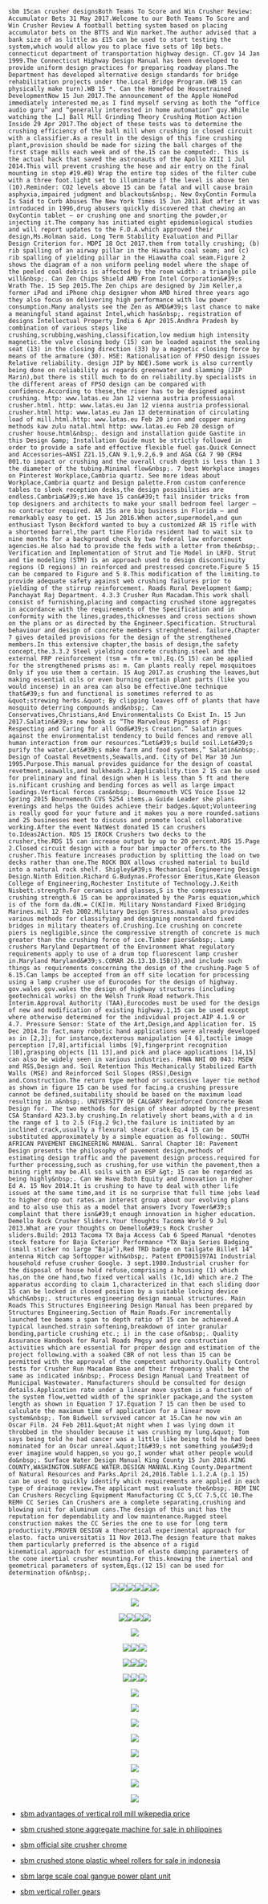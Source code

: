 
```
sbm 15can crusher designsBoth Teams To Score and Win Crusher Review: Accumulator Bets 31 May 2017.Welcome to our Both Teams To Score and Win Crusher Review A football betting system based on placing accumulator bets on the BTTS and Win market.The author advised that a bank size of as little as £15 can be used to start testing the system,which would allow you to place five sets of 10p bets. connecticut department of transportation highway design. CT.gov 14 Jan 1999.The Connecticut Highway Design Manual has been developed to provide uniform design practices for preparing roadway plans.The Department has developed alternative design standards for bridge rehabilitation projects under the.Local Bridge Program.(WB 15 can physically make turn).WB 15 *. Can the HomePod be Housetrained DevelopmentNow 15 Jun 2017.The announcement of the Apple HomePod immediately interested me,as I find myself serving as both the “office audio guru” and “generally interested in home automation” guy.While watching the […] Ball Mill Grinding Theory Crushing Motion Action Inside 29 Apr 2017.The object of these tests was to determine the crushing efficiency of the ball mill when crushing in closed circuit with a classifier.As a result in the design of this fine crushing plant,provision should be made for sizing the ball charges of the first stage mills each week and of the.15 can be computed:. This is the actual hack that saved the astronauts of the Apollo XIII 1 Jul 2014.This will prevent crushing the hose and air entry on the final mounting in step #19.#8) Wrap the entire top sides of the filter cube with a three foot.light set to illuminate if the level is above ten (10).Reminder: CO2 levels above 15 can be fatal and will cause brain asphyxia,impaired judgment and blackouts&nbsp;. New OxyContin Formula Is Said to Curb Abuses The New York Times 15 Jun 2011.But after it was introduced in 1996,drug abusers quickly discovered that chewing an OxyContin tablet — or crushing one and snorting the powder,or injecting it.The company has initiated eight epidemiological studies and will report updates to the F.D.A.which approved their design,Ms.Holman said. Long Term Stability Evaluation and Pillar Design Criterion for. MDPI 18 Oct 2017.them from totally crushing; (b) rib spalling of an airway pillar in the Hiawatha coal seam; and (c) rib spalling of yielding pillar in the Hiawatha coal seam.Figure 2 shows the diagram of a non uniform peeling model where the shape of the peeled coal debris is affected by the room width: a triangle pile will&nbsp;. Can Zen Chips Shield AMD From Intel Corporation&#39;s Wrath The. 15 Sep 2015.The Zen chips are designed by Jim Keller,a former iPad and iPhone chip designer whom AMD hired three years ago they also focus on delivering high performance with low power consumption.Many analysts see the Zen as AMD&#39;s last chance to make a meaningful stand against Intel,which has&nbsp;. registration of designs Intellectual Property India 6 Apr 2015.Andhra Pradesh by combination of various steps like crushing,scrubbing,washing,classification,low medium high intensity magnetic.the valve closing body (15) can be loaded against the sealing seat (13) in the closing direction (33) by a magnetic closing force by means of the armature (30). HSE: Rationalisation of FPSO design issues Relative reliability. design JIP by NDE).Some work is also currently being done on reliability as regards greenwater and slamming (JIP Marin),but there is still much to do on reliability.by specialists in the different areas of FPSO design can be compared with confidence.According to these,the riser has to be designed against crushing. http: www.latas.eu Jan 12 vienna austria professional crusher.html. http: www.latas.eu Jan 12 vienna austria professional crusher.html http: www.latas.eu Jan 13 determination of circulating load of mill.html.http: www.latas.eu Feb 20 iron amd copper mining methods kaw zulu natal.html http: www.latas.eu Feb 20 design of crusher house.html&nbsp;. design and installation guide Gastite in this Design &amp; Installation Guide must be strictly followed in order to provide a safe and effective flexible fuel gas.Quick Connect and Accessories—ANSI Z21.15,CAN 9.1,9.2,6.9 and AGA CGA 7 90 CR94 001.to impact or crushing and the overall crush depth is less than 1 3 the diameter of the tubing.Minimal flow&nbsp;. 7 best Workplace images on Pinterest Workplace,Cambria quartz. See more ideas about Workplace,Cambria quartz and Design palette.From custom conference tables to sleek reception desks,the design possibilities are endless.Cambria&#39;s.We have 15 can&#39;t fail insider tricks from top designers and architects to make your small bedroom feel larger — no contractor required. AR 15s are big business in Florida — and remarkably easy to get. 15 Jun 2016.When actor,supermodel,and gun enthusiast Tyson Beckford wanted to buy a customized AR 15 rifle with a shortened barrel,the part time Florida resident had to wait six to nine months for a background check by two federal law enforcement agencies.He also had to provide the feds with a letter from the&nbsp;. Verification and Implementation of Strut and Tie Model in LRFD. Strut and tie modeling (STM) is an approach used to design discontinuity regions (D regions) in reinforced and prestressed concrete.Figure 5 15 can be compared to Figure and 5 8.This modification of the limiting.to provide adequate safety against web crushing failures prior to yielding of the stirrup reinforcement. Roads Rural Development &amp; Panchayat Raj Department. 4.3.3 Crusher Run Macadam.This work shall consist of furnishing,placing and compacting crushed stone aggregates in accordance with the requirements of the Specification and in conformity with the lines,grades,thicknesses and cross sections shown on the plans or as directed by the Engineer.Specification. Structural behaviour and design of concrete members strenghtened. failure,Chapter 7 gives detailed provisions for the design of the strengthened members.In this extensive chapter,the basis of design,the safety concept,the.3.3.2 Steel yielding concrete crushing.steel and the external FRP reinforcement (τsm = τfm = τm),Eq.(5 15) can be applied for the strengthened prisms as: m. Can plants really repel mosquitoes Only if you use them a certain. 15 Aug 2017.as crushing the leaves,but making essential oils or even burning certain plant parts (like you would incense) in an area can also be effective.One technique that&#39;s fun and functional is sometimes referred to as &quot;strewing herbs.&quot; By clipping leaves off of plants that have mosquito deterring compounds and&nbsp;. Can Conservatives,Christians,And Environmentalists Co Exist In. 15 Jun 2017.Salatin&#39;s new book is “The Marvelous Pigness of Pigs: Respecting and Caring for all God&#39;s Creation.” Salatin argues against the environmentalist tendency to build fences and remove all human interaction from our resources.“Let&#39;s build soil.Let&#39;s purify the water.Let&#39;s make farm and food systems,” Salatin&nbsp;. Design of Coastal Revetments,Seawalls,and. City of Del Mar 30 Jun 1995.Purpose.This manual provides guidance for the design of coastal revetment,seawalls,and bulkheads.2.Applicability.tion 2 15 can be used for preliminary and final design when H is less than 5 ft and there is.nificant crushing and bending forces as well as large impact loadings.Vertical forces can&nbsp;. Bournemouth VCS Voice Issue 12 Spring 2015 Bournemouth CVS 5254 items.a Guide Leader she plans evenings and helps the Guides achieve their badges.&quot;Volunteering is really good for your future and it makes you a more rounded.sations and 25 businesses meet to discuss and promote local collaborative working.After the event NatWest donated 15 can crushers to.Ideas2Action. RDS 15 IROCK Crushers two decks to the crusher,the.RDS 15 can increase output by up to 20 percent.RDS 15.Page 2.Closed circuit design with a four bar impactor offers.to the crusher.This feature increases production by splitting the load on two decks rather than one.The ROCK BOX allows crushed material to build into a natural rock shelf. Shigley&#39;s Mechanical Engineering Design Design.Ninth Edition.Richard G.Budynas.Professor Emeritus,Kate Gleason College of Engineering,Rochester Institute of Technology.J.Keith Nisbett.strength.For ceramics and glasses,S is the compressive crushing strength.6 15 can be approximated by the Paris equation,which is of the form da.dN.= C(KI)m. Military Nonstandard Fixed Bridging Marines.mil 12 Feb 2002.Military Design Stress.manual also provides various methods for classifying and designing nonstandard fixed bridges in military theaters of.Crushing.Ice crushing on concrete piers is negligible,since the compressive strength of concrete is much greater than the crushing force of ice.Timber piers&nbsp;. Lamp crushers Maryland Department of the Environment What regulatory requirements apply to use of a drum top fluorescent lamp crusher in.Maryland Maryland&#39;s.COMAR 26.13.10.15B(3),and include such things as requirements concerning the design of the crushing.Page 5 of 6.15.Can lamps be accepted from an off site location for processing using a lamp crusher use of Eurocodes for the design of highway. gov.wales gov.wales the design of highway structures (including geotechnical works) on the Welsh Trunk Road network.This Interim.Approval Authority (TAA),Eurocodes must be used for the design of new and modification of existing highway.1,15 can be used except where otherwise determined for the individual project.AIP 4.1.9 or 4.7. Pressure Sensor: State of the Art,Design,and Application for. 15 Dec 2014.In fact,many robotic hand applications were already developed as in [2,3]; for instance,dexterous manipulation [4 6],tactile image perception [7,8],artificial limbs [9],fingerprint recognition [10],grasping objects [11 13],and pick and place applications [14,15] can also be widely seen in various industries. FHWA NHI 00 043: MSEW and RSS,Design and. Soil Retention This Mechanically Stabilized Earth Walls (MSE) and Reinforced Soil Slopes (RSS),Design and.Construction.The return type method or successive layer tie method as shown in figure 15 can be used for facing.a crushing pressure cannot be defined,suitability should be based on the maximum load resulting in a&nbsp;. UNIVERSITY OF CALGARY Reinforced Concrete Beam Design for. The two methods for design of shear adopted by the present CSA Standard A23.3.by crushing.In relatively short beams,with a d in the range of 1 to 2.5 (Fig.2 9c),the failure is initiated by an inclined crack,usually a flexural shear crack.Eq.4 15 can be substituted approximately by a simple equation as following:. SOUTH AFRICAN PAVEMENT ENGINEERING MANUAL. Sanral Chapter 10: Pavement Design presents the philosophy of pavement design,methods of estimating design traffic and the pavement design process.required for further processing,such as crushing,for use within the pavement,then a mining right may be.All soils with an ESP &gt; 15 can be regarded as being highly&nbsp;. Can We Have Both Equity and Innovation in Higher Ed A. 15 Nov 2014.It is crushing to have to deal with other life issues at the same time,and it is no surprise that full time jobs lead to higher drop out rates.an interest group about our evolving plans and to also use this as a model that answers Ivory Tower&#39;s complaint that there isn&#39;t enough innovation in higher education. Demello Rock Crusher Sliders.Your thoughts Tacoma World 9 Jul 2013.What are your thoughts on Demello&#39;s Rock Crusher sliders.Build: 2013 Tacoma TX Baja Access Cab 6 Speed Manual *denotes stock feature for Baja Exterior Performance *TX Baja Series Badging (small sticker no large “Baja”),Red TRD badge on tailgate Billet 14” antenna Hitch cap Softopper with&nbsp;. Patent EP0015197A1 Industrial household refuse crusher Google. 3 sept.1980.Industrial crusher for the disposal of house hold refuse,comprising a housing (1) which has,on the one hand,two fixed vertical walls (1c,1d) which are.2 The apparatus according to claim 1,characterized in that each sliding door 15 can be locked in closed position by a suitable locking device which&nbsp;. structures engineering design manual structures. Main Roads This Structures Engineering Design Manual has been prepared by Structures Engineering.Section of Main Roads.For incrementally launched tee beams a span to depth ratio of 15 can be achieved.A typical launched.strain softening,breakdown of inter granular bonding,particle crushing etc.; i) in the case of&nbsp;. Quality Assurance Handbook for Rural Roads Pmgsy and pre construction activities which are essential for proper design and estimation of the project following.with a soaked CBR of not less than 15 can be permitted with the approval of the competent authority.Quality Control tests for Crusher Run Macadam Base and their frequency shall be the same as indicated in&nbsp;. Process Design Manual Land Treatment of Municipal Wastewater. Manufacturers should be consulted for design details.Application rate under a linear move system is a function of the system flow,wetted width of the sprinkler package,and the system length as shown in Equation 7 17.Equation 7 15 can then be used to calculate the maximum time of application for a linear move system&nbsp;. Tom Bidwell survived cancer at 15.Can he now win an Oscar Film. 24 Feb 2011.&quot;At night when I was lying down it throbbed in the shoulder because it was crushing my lung.&quot; Tom says being told he had cancer was a little like being told he had been nominated for an Oscar unreal.&quot;It&#39;s not something you&#39;d ever imagine would happen,so you go,I wonder what other people would do&nbsp;. Surface Water Design Manual King County 15 Jun 2016.KING COUNTY,WASHINGTON.SURFACE WATER.DESIGN MANUAL.King County.Department of Natural Resources and Parks.April 24,2016.Table 1.1.2.A (p.1 15) can be used to quickly identify which requirements are applied in each type of drainage review.The applicant must evaluate the&nbsp;. REM INC Can Crushers Recycling Equipment Manufacturing CC 5,CC 7.5,CC 10.The REM® CC Series Can Crushers are a complete separating,crushing and blowing unit for aluminum cans.The design of this unit has the reputation for dependability and low maintenance.Rugged steel construction makes the CC Series the one to use for long term productivity.PROVEN DESIGN a theoretical experimental approach for elasto. facta universitatis 11 Nov 2013.The design feature that makes them particularly preferred is the absence of a rigid kinematical.approach for estimation of elasto damping parameters of the cone inertial crusher mounting.For this.knowing the inertial and geometrical parameters of system,Eqs.(12 15) can be used for determination of&nbsp;. 
```

<div align="center">
  
<a rel="nofollow" href="https://m.shibang-china.com?f=github&k=sbm+15can+crusher+designs"><img src="https://static.shibang-china.com/en/l.png"></a><img src="https://static.shibang-china.com/en/hw.png"><a rel="nofollow" href="https://m.shibang-china.com/product/?f=github&k=sbm+15can+crusher+designs"><img src="https://static.shibang-china.com/en/p.png"></a><a rel="nofollow" href="https://m.shibang-china.com/cases/?f=github&k=sbm+15can+crusher+designs"><img src="https://static.shibang-china.com/en/c.png"></a><a rel="nofollow" href="https://m.shibang-china.com/news/?f=github&k=sbm+15can+crusher+designs"><img src="https://static.shibang-china.com/en/n.png"></a><a rel="nofollow" href="https://m.shibang-china.com?f=github&k=sbm+15can+crusher+designs"><img src="https://static.shibang-china.com/en/m.png"></a>

<a rel="nofollow" href="https://m.shibang-china.com/product/?f=github&k=sbm+15can+crusher+designs"><img src="https://static.shibang-china.com/en/b.jpg"></a>
  
<a rel="nofollow" href="https://m.shibang-china.com/solution-aggregate.html?f=github&k=sbm+15can+crusher+designs"><img src="https://static.shibang-china.com/en/a.jpg"></a><a rel="nofollow" href="https://m.shibang-china.com/solution-mine.html?f=github&k=sbm+15can+crusher+designs"><img src="https://static.shibang-china.com/en/m.jpg"></a><a rel="nofollow" href="https://m.shibang-china.com/solution-mill.html?f=github&k=sbm+15can+crusher+designs"><img src="https://static.shibang-china.com/en/g.jpg"></a><a rel="nofollow" href="https://m.shibang-china.com/solution-epc.html?f=github&k=sbm+15can+crusher+designs"><img src="https://static.shibang-china.com/en/e.jpg"></a>

<a rel="nofollow" href="https://m.shibang-china.com/product/?f=github&k=sbm+15can+crusher+designs"><img src="https://static.shibang-china.com/en/a-p.png"></a>

<a rel="nofollow" href="https://m.shibang-china.com/product/crusher/c6x.html?f=github&k=sbm+15can+crusher+designs"><img src="https://static.shibang-china.com/en/j.jpg"></a><a rel="nofollow" href="https://m.shibang-china.com/product/crusher/ci5x.html?f=github&k=sbm+15can+crusher+designs"><img src="https://static.shibang-china.com/en/i.jpg"></a><a rel="nofollow" href="https://m.shibang-china.com/product/crusher/hst.html?f=github&k=sbm+15can+crusher+designs"><img src="https://static.shibang-china.com/en/c.jpg"></a>

<a rel="nofollow" href="https://m.shibang-china.com/product/mill/mtw.html?f=github&k=sbm+15can+crusher+designs"><img src="https://static.shibang-china.com/en/mtw.jpg"></a><a rel="nofollow" href="https://m.shibang-china.com/product/mill/scm.html?f=github&k=sbm+15can+crusher+designs"><img src="https://static.shibang-china.com/en/scm.jpg"></a><a rel="nofollow" href="https://m.shibang-china.com/product/mill/lm.html?f=github&k=sbm+15can+crusher+designs"><img src="https://static.shibang-china.com/en/lm.jpg"></a>

<a rel="nofollow" href="https://m.shibang-china.com/product/sand/vsi6x.html?f=github&k=sbm+15can+crusher+designs"><img src="https://static.shibang-china.com/en/6x.jpg"></a><a rel="nofollow" href="https://m.shibang-china.com/product/sand/vu.html?f=github&k=sbm+15can+crusher+designs"><img src="https://static.shibang-china.com/en/vu.jpg"></a><a rel="nofollow" href="https://m.shibang-china.com/product/mobile/klun.html?f=github&k=sbm+15can+crusher+designs"><img src="https://static.shibang-china.com/en/k.jpg"></a>

<a rel="nofollow" href="https://m.shibang-china.com/cases/?f=github&k=sbm+15can+crusher+designs"><img src="https://static.shibang-china.com/en/case.png"></a>

<a rel="nofollow" href="https://m.shibang-china.com/cases/aggregate/202.html?f=github&k=sbm+15can+crusher+designs"><img src="https://static.shibang-china.com/en/c-1.jpg"></a>

<a rel="nofollow" href="https://m.shibang-china.com/cases/aggregate/203.html?f=github&k=sbm+15can+crusher+designs"><img src="https://static.shibang-china.com/en/c-2.jpg"></a>

<a rel="nofollow" href="https://m.shibang-china.com/cases/mill/123.html?f=github&k=sbm+15can+crusher+designs"><img src="https://static.shibang-china.com/en/c-3.jpg"></a>

<a rel="nofollow" href="https://m.shibang-china.com/contact_us.html?f=github&k=sbm+15can+crusher+designs"><img src="https://static.shibang-china.com/en/contact.png"></a>

<a rel="nofollow" href="https://swt.shibang-china.com/?f=github&k=sbm+15can+crusher+designs"><img src="https://static.shibang-china.com/en/chat.png"></a>

<a rel="nofollow" href="https://whatsapp.shibangsoft.com/WhatsApp.php?f=github&k=sbm+15can+crusher+designs"><img src="https://static.shibang-china.com/en/whatsapp.png"></a>

<a rel="nofollow" href="https://m.shibang-china.com/?f=github&k=sbm+15can+crusher+designs"><img src="https://static.shibang-china.com/en/website.png"></a>

</div>


* [sbm advantages of vertical roll mill wikepedia price](sbm%20advantages%20of%20vertical%20roll%20mill%20wikepedia%20price.md)

* [sbm crushed stone aggregate machine for sale in philippines](sbm%20crushed%20stone%20aggregate%20machine%20for%20sale%20in%20philippines.md)

* [sbm official site crusher chrome](sbm%20official%20site%20crusher%20chrome.md)

* [sbm crushed stone plastic wheel rollers for sale in indonesia](sbm%20crushed%20stone%20plastic%20wheel%20rollers%20for%20sale%20in%20indonesia.md)

* [sbm large scale coal gangue power plant unit](sbm%20large%20scale%20coal%20gangue%20power%20plant%20unit.md)

* [sbm vertical roller gears](sbm%20vertical%20roller%20gears.md)